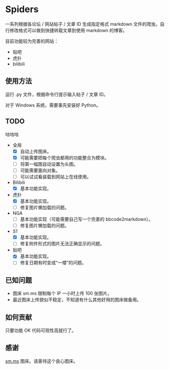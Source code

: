 # Spiders
一系列根据各论坛 / 网站帖子 / 文章 ID 生成指定格式 markdown 文件的爬虫。自行修改格式可以做到快捷转载文章到使用 markdown 的博客。

目前功能较为完善的网站：
- 贴吧
- 虎扑
- bilibili

## 使用方法
运行 .py 文件，根据命令行提示输入帖子 / 文章 ID。

对于 Windows 系统，需要事先安装好 Python。


## TODO
咕咕咕
- 全局
  - [x] 自动上传图床。
  - [x] 可能需要把每个爬虫都用的功能整合为模块。
  - [ ] 将第一幅图自动设置为头图。
  - [ ] 可能需要面向对象。
  - [ ] 可以试试看装载到网站上在线使用。
- Bilibili
  - [x] 基本功能实现。
- 虎扑
  - [x] 基本功能实现。
  - [ ] 修复图片懒加载的问题。
- NGA
  - [ ] 基本功能实现（可能需要自己写一个完善的 bbcode2markdown）。
  - [ ] 修复图片懒加载的问题。
- S1
  - [x] 基本功能实现。
  - [ ] 修复附件形式的图片无法正确显示的问题。
- 贴吧
  - [x] 基本功能实现。
  - [ ] 修复日期有时变成“一楼”的问题。

## 已知问题
- 图床 sm.ms 限制每个 IP 一小时上传 100 张图片。
- 最近图床上传貌似不稳定，不知道有什么其他好用的图床做备用。

## 如何贡献
只要功能 OK 代码可观性高就行了。

## 感谢
[sm.ms](https://sm.ms) 图床。请善待这个良心图床。